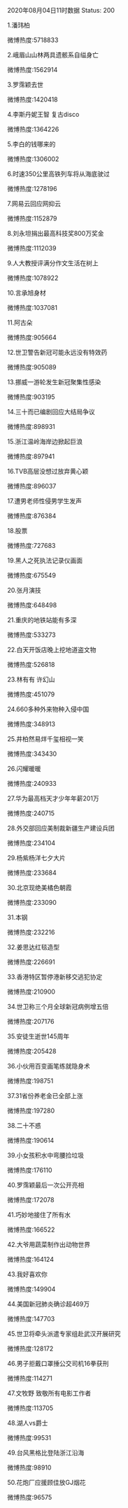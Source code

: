 2020年08月04日11时数据
Status: 200

1.潘玮柏

微博热度:5718833

2.峨眉山山林两具遗骸系自缢身亡

微博热度:1562914

3.罗霈颖去世

微博热度:1420418

4.李斯丹妮王智 复古disco

微博热度:1364226

5.李白的钱哪来的

微博热度:1306002

6.时速350公里高铁列车将从海底驶过

微博热度:1278196

7.网易云回应网抑云

微博热度:1152879

8.刘永坦捐出最高科技奖800万奖金

微博热度:1112039

9.人大教授评满分作文生活在树上

微博热度:1078922

10.言承旭身材

微博热度:1037081

11.阿古朵

微博热度:905664

12.世卫警告新冠可能永远没有特效药

微博热度:905089

13.挪威一游轮发生新冠聚集性感染

微博热度:903195

14.三十而已编剧回应大结局争议

微博热度:898931

15.浙江温岭海岸边掀起巨浪

微博热度:897941

16.TVB高层没想过放弃黄心颖

微博热度:896037

17.遭男老师性侵男学生发声

微博热度:876384

18.股票

微博热度:727683

19.黑人之死执法记录仪画面

微博热度:675549

20.张月演技

微博热度:648498

21.重庆的地铁站能有多深

微博热度:533273

22.白天开饭店晚上挖地道盗文物

微博热度:526818

23.林有有 许幻山

微博热度:451079

24.660多种外来物种入侵中国

微博热度:348913

25.井柏然易烊千玺相视一笑

微博热度:343430

26.闪耀暖暖

微博热度:240933

27.华为最高档天才少年年薪201万

微博热度:240715

28.外交部回应美制裁新疆生产建设兵团

微博热度:234104

29.杨紫杨洋七夕大片

微博热度:233684

30.北京现绝美橘色朝霞

微博热度:233090

31.本钢

微博热度:232216

32.姜思达红毯造型

微博热度:226691

33.香港特区暂停港新移交逃犯协定

微博热度:210900

34.世卫称三个月全球新冠病例增五倍

微博热度:207176

35.安徒生逝世145周年

微博热度:205428

36.小伙用百变画笔练就隐身术

微博热度:198751

37.31省份养老金已全部上涨

微博热度:197280

38.二十不惑

微博热度:190614

39.小女孩积水中弯腰捡垃圾

微博热度:176110

40.罗霈颖最后一次公开亮相

微博热度:172078

41.巧妙地接住了所有水

微博热度:166522

42.大爷用蔬菜制作出动物世界

微博热度:164124

43.我好喜欢你

微博热度:149904

44.美国新冠肺炎确诊超469万

微博热度:147703

45.世卫将牵头派遣专家组赴武汉开展研究

微博热度:128172

46.男子拒戴口罩捶公交司机16拳获刑

微博热度:114271

47.文牧野 致敬所有电影工作者

微博热度:113705

48.湖人vs爵士

微博热度:99531

49.台风黑格比登陆浙江沿海

微博热度:98910

50.花炮厂应援顾佳放GJ烟花

微博热度:96575

